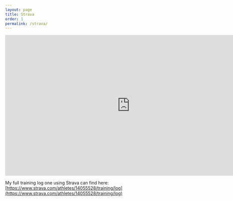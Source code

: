 ```yaml
---
layout: page
title: Strava
order: 1
permalink: /strava/
---
```



<iframe height='454' width='800' frameborder='0' allowtransparency='true' scrolling='no' src='https://www.strava.com/athletes/14055528/latest-rides/237fc06f6a93fbe43865875a4c0c849b31e8b9f6'></iframe>

My full training log one using Strava can find here:
[https://www.strava.com/athletes/14055528/training/log](https://www.strava.com/athletes/14055528/training/log)